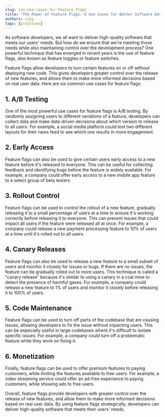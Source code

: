```yaml
---
slug: six-use-cases-for-feature-flags
title: "The Power of Feature Flags: 6 Use Cases for Better Software Development"
authors: cjoy
tags: [practices]
---
```


As software developers, we all want to deliver high-quality software that meets our users' needs. But how do we ensure that we're meeting those needs while also maintaining control over the development process? One powerful technique that has emerged in recent years is the use of feature flags, also known as feature toggles or feature switches.

Feature flags allow developers to turn certain features on or off without deploying new code. This gives developers greater control over the release of new features, and allows them to make more informed decisions based on real user data. Here are six common use cases for feature flags:

<!--truncate-->

## 1. A/B Testing

One of the most powerful use cases for feature flags is A/B testing. By randomly assigning users to different variations of a feature, developers can collect data and make data-driven decisions about which version to release to all users. For example, a social media platform could test two different layouts for their news feed to see which one results in more engagement.

## 2. Early Access

Feature flags can also be used to give certain users early access to a new feature before it's released to everyone. This can be useful for collecting feedback and identifying bugs before the feature is widely available. For example, a company could offer early access to a new mobile app feature to a select group of beta testers.

## 3. Rollout Control

Feature flags can be used to control the rollout of a new feature, gradually releasing it to a small percentage of users at a time to ensure it's working correctly before releasing it to everyone. This can prevent issues that could impact all users if the feature were released all at once. For example, a company could release a new payment processing feature to 10% of users at a time until it's rolled out to all users.

## 4. Canary Releases

Feature flags can also be used to release a new feature to a small subset of users and monitor it closely for issues or bugs. If there are no issues, the feature can be gradually rolled out to more users. This technique is called a "canary release" because it's similar to using a canary in a coal mine to detect the presence of harmful gases. For example, a company could release a new feature to 1% of users and monitor it closely before releasing it to 100% of users.

## 5. Code Maintenance

Feature flags can be used to turn off parts of the codebase that are causing issues, allowing developers to fix the issue without impacting users. This can be especially useful in large codebases where it's difficult to isolate specific issues. For example, a company could turn off a problematic feature while they work on fixing it.

## 6. Monetization

Finally, feature flags can be used to offer premium features to paying customers, while limiting the features available to free users. For example, a video streaming service could offer an ad-free experience to paying customers, while showing ads to free users.

Overall, feature flags provide developers with greater control over the release of new features, and allow them to make more informed decisions based on real user data. By using feature flags strategically, developers can deliver high-quality software that meets their users' needs.
